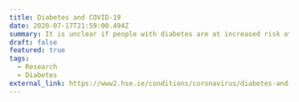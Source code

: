 ```yaml
---
title: Diabetes and COVID-19
date: 2020-07-17T21:59:00.494Z
summary: It is unclear if people with diabetes are at increased risk of getting COVID-19 (coronavirus), but if you get infected you are more at risk of serious complications.
draft: false
featured: true
tags:
  - Research
  - Diabetes
external_link: https://www2.hse.ie/conditions/coronavirus/diabetes-and-coronavirus.html
---
```

